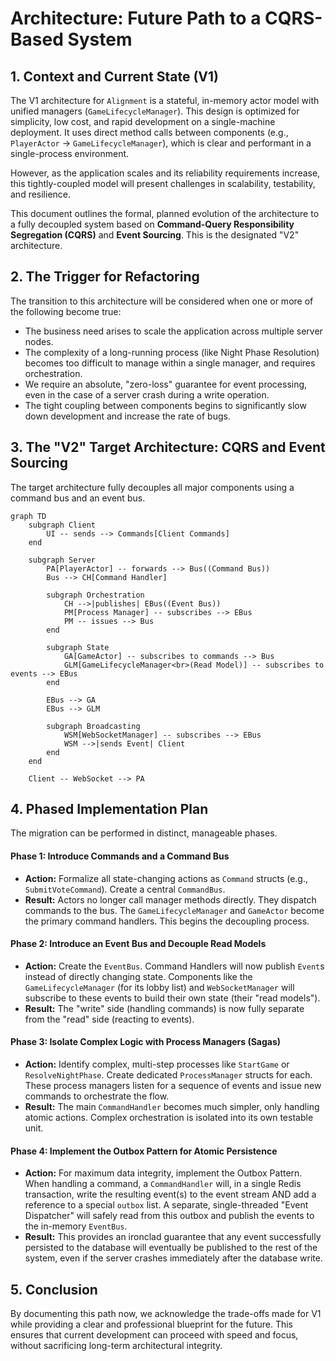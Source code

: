 # Architecture: Future Path to a CQRS-Based System

## 1. Context and Current State (V1)

The V1 architecture for `Alignment` is a stateful, in-memory actor model with unified managers (`GameLifecycleManager`). This design is optimized for simplicity, low cost, and rapid development on a single-machine deployment. It uses direct method calls between components (e.g., `PlayerActor` -> `GameLifecycleManager`), which is clear and performant in a single-process environment.

However, as the application scales and its reliability requirements increase, this tightly-coupled model will present challenges in scalability, testability, and resilience.

This document outlines the formal, planned evolution of the architecture to a fully decoupled system based on **Command-Query Responsibility Segregation (CQRS)** and **Event Sourcing**. This is the designated "V2" architecture.

## 2. The Trigger for Refactoring

The transition to this architecture will be considered when one or more of the following become true:
*   The business need arises to scale the application across multiple server nodes.
*   The complexity of a long-running process (like Night Phase Resolution) becomes too difficult to manage within a single manager, and requires orchestration.
*   We require an absolute, "zero-loss" guarantee for event processing, even in the case of a server crash during a write operation.
*   The tight coupling between components begins to significantly slow down development and increase the rate of bugs.

## 3. The "V2" Target Architecture: CQRS and Event Sourcing

The target architecture fully decouples all major components using a command bus and an event bus.

```mermaid
graph TD
    subgraph Client
        UI -- sends --> Commands[Client Commands]
    end

    subgraph Server
        PA[PlayerActor] -- forwards --> Bus((Command Bus))
        Bus --> CH[Command Handler]

        subgraph Orchestration
            CH -->|publishes| EBus((Event Bus))
            PM[Process Manager] -- subscribes --> EBus
            PM -- issues --> Bus
        end

        subgraph State
            GA[GameActor] -- subscribes to commands --> Bus
            GLM[GameLifecycleManager<br>(Read Model)] -- subscribes to events --> EBus
        end

        EBus --> GA
        EBus --> GLM

        subgraph Broadcasting
            WSM[WebSocketManager] -- subscribes --> EBus
            WSM -->|sends Event| Client
        end
    end

    Client -- WebSocket --> PA
```

## 4. Phased Implementation Plan

The migration can be performed in distinct, manageable phases.

#### **Phase 1: Introduce Commands and a Command Bus**
*   **Action:** Formalize all state-changing actions as `Command` structs (e.g., `SubmitVoteCommand`). Create a central `CommandBus`.
*   **Result:** Actors no longer call manager methods directly. They dispatch commands to the bus. The `GameLifecycleManager` and `GameActor` become the primary command handlers. This begins the decoupling process.

#### **Phase 2: Introduce an Event Bus and Decouple Read Models**
*   **Action:** Create the `EventBus`. Command Handlers will now publish `Event`s instead of directly changing state. Components like the `GameLifecycleManager` (for its lobby list) and `WebSocketManager` will subscribe to these events to build their own state (their "read models").
*   **Result:** The "write" side (handling commands) is now fully separate from the "read" side (reacting to events).

#### **Phase 3: Isolate Complex Logic with Process Managers (Sagas)**
*   **Action:** Identify complex, multi-step processes like `StartGame` or `ResolveNightPhase`. Create dedicated `ProcessManager` structs for each. These process managers listen for a sequence of events and issue new commands to orchestrate the flow.
*   **Result:** The main `CommandHandler` becomes much simpler, only handling atomic actions. Complex orchestration is isolated into its own testable unit.

#### **Phase 4: Implement the Outbox Pattern for Atomic Persistence**
*   **Action:** For maximum data integrity, implement the Outbox Pattern. When handling a command, a `CommandHandler` will, in a single Redis transaction, write the resulting event(s) to the event stream AND add a reference to a special `outbox` list. A separate, single-threaded "Event Dispatcher" will safely read from this outbox and publish the events to the in-memory `EventBus`.
*   **Result:** This provides an ironclad guarantee that any event successfully persisted to the database will eventually be published to the rest of the system, even if the server crashes immediately after the database write.

## 5. Conclusion

By documenting this path now, we acknowledge the trade-offs made for V1 while providing a clear and professional blueprint for the future. This ensures that current development can proceed with speed and focus, without sacrificing long-term architectural integrity.